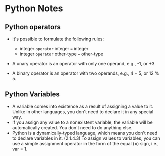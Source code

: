 # Python Notes

## Python operators

- It's possible to formulate the following rules:

  - integer `operator` integer `=` integer
  - integer `operator` other-type `=` other-type

- A unary operator is an operator with only one operand, e.g., -1, or +3.
- A binary operator is an operator with two operands, e.g., 4 + 5, or 12 % 5.

## Python Variables

- A variable comes into existence as a result of assigning a value to it.
  Unlike in other languages, you don't need to declare it in any special way.
- If you assign any value to a nonexistent variable,
  the variable will be automatically created. You don't need to do anything else.
- Python is a dynamically-typed language, which means you don't need to declare
  variables in it. (2.1.4.3) To assign values to variables, you can use a simple
  assignment operator in the form of the equal (=) sign, i.e., var = 1.
